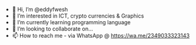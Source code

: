 - 👋 Hi, I’m @eddyfwesh
- 👀 I’m interested in ICT, crypto currencies & Graphics
- 🌱 I’m currently learning programming language
- 💞️ I’m looking to collaborate on...
- 📫 How to reach me - via WhatsApp @ https://wa.me/2349033323143

<!---
eddyfwesh/eddyfwesh is a ✨ special ✨ repository because its `README.md` (this file) appears on your GitHub profile.
You can click the Preview link to take a look at your changes.
--->
